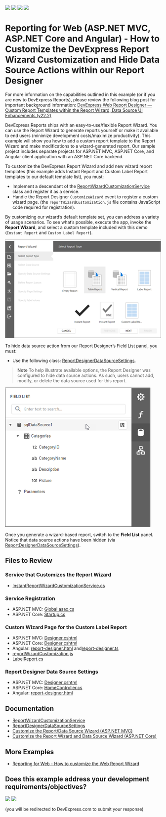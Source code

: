 <!-- default badges list -->
![](https://img.shields.io/endpoint?url=https://codecentral.devexpress.com/api/v1/VersionRange/602963716/23.2.3%2B)
[![](https://img.shields.io/badge/Open_in_DevExpress_Support_Center-FF7200?style=flat-square&logo=DevExpress&logoColor=white)](https://supportcenter.devexpress.com/ticket/details/T1148046)
[![](https://img.shields.io/badge/📖_How_to_use_DevExpress_Examples-e9f6fc?style=flat-square)](https://docs.devexpress.com/GeneralInformation/403183)
[![](https://img.shields.io/badge/💬_Leave_Feedback-feecdd?style=flat-square)](#does-this-example-address-your-development-requirementsobjectives)
<!-- default badges end -->
# Reporting for Web (ASP.NET MVC, ASP.NET Core and Angular) - How to Customize the DevExpress Report Wizard Customization and Hide Data Source Actions within our Report Designer

For more information on the capabilities outlined in this example (or if you are new to DevExpress Reports), please review the following blog post for important background information: [DevExpress Web Report Designer — Custom Report Templates within the Report Wizard, Data Source UI Enhancements (v22.2)](https://community.devexpress.com/blogs/reporting/archive/2023/03/02/devexpress-web-report-designer-enhancements-in-v22-2.aspx)

DevExpress Reports ships with an easy-to-use/flexible Report Wizard.  You can use the Report Wizard to generate reports yourself or make it available to end users (minimize development costs/maximize productivity). This example will show you how to add a custom report template to the Report Wizard and make modifications to a wizard-generated report. Our sample project includes separate projects for ASP.NET MVC, ASP.NET Core, and Angular client application with an ASP.NET Core backend.

To customize the DevExpress Report Wizard and add new wizard report templates (this example adds Instant Report and Custom Label Report templates to our default template list), you must:
 
- Implement a descendant of the [ReportWizardCustomizationService](https://docs.devexpress.com/XtraReports/DevExpress.XtraReports.Web.ReportDesigner.Services.ReportWizardCustomizationService) class and register it as a service.
- Handle the Report Designer `CustomizeWizard` event to register a custom wizard page. (the `reportWizardCustomization.js` file contains JavaScript code required for registration).

By customizing our wizard’s default template set, you can address a variety of usage scenarios. To see what’s possible, execute the app, invoke the **Report Wizard**, and select a custom template included with this demo (`Instant Report` and `Custom Label Report`).

![Report Wizard with Custom Template](Images/template.png)

To hide data source action from our Report Designer’s Field List panel, you must:

- Use the following class: [ReportDesignerDataSourceSettings](https://docs.devexpress.com/XtraReports/DevExpress.XtraReports.Web.ReportDesigner.ReportDesignerDataSourceSettings).

> **Note**
> To help illustrate available options, the Report Designer was configured to hide data source actions. As such, users cannot add, modify, or delete the data source used for this report.

![Report Designer Field List with Hidden Actions](Images/field-list-actions.png)

Once you generate a wizard-based report, switch to the **Field List** panel. Notice that data source actions have been hidden (via [ReportDesignerDataSourceSettings](https://docs.devexpress.com/XtraReports/DevExpress.XtraReports.Web.ReportDesigner.ReportDesignerDataSourceSettings)).


## Files to Review

### Service that Customizes the Report Wizard

- [InstantReportWizardCustomizationService.cs](Mvc/ReportWizardCustomizationServiceMvcExample/Services/InstantReportWizardCustomizationService.cs)

### Service Registration

- ASP.NET MVC: [Global.asax.cs](Mvc/ReportWizardCustomizationServiceMvcExample/Global.asax.cs)
- ASP.NET Core: [Startup.cs](AspNetCore/RWCSAspNetCoreExample/Startup.cs)

### Custom Wizard Page for the Custom Label Report

- ASP.NET MVC: [Designer.cshtml](Mvc/ReportWizardCustomizationServiceMvcExample/Views/Home/Designer.cshtml)
- ASP.NET Core: [Designer.cshtml](AspNetCore/RWCSAspNetCoreExample/Views/Home/Designer.cshtml)
- Angular: [report-designer.html](Angular/RWCSAngularExample/ClientApp/src/app/reportdesigner/report-designer.html) and[report-designer.ts](Angular/RWCSAngularExample/ClientApp/src/app/reportdesigner/report-designer.ts)
- [reportWizardCustomization.js](Mvc/ReportWizardCustomizationServiceMvcExample/Scripts/reportWizardCustomization.js)
- [LabelReport.cs](Mvc/ReportWizardCustomizationServiceMvcExample/PredefinedReports/LabelReport.cs)

### Report Designer Data Source Settings

- ASP.NET MVC: [Designer.cshtml](Mvc/ReportWizardCustomizationServiceMvcExample/Views/Home/Designer.cshtml)
- ASP.NET Core: [HomeController.cs](AspNetCore/RWCSAspNetCoreExample/Controllers/HomeController.cs)
- Angular: [report-designer.html](Angular/RWCSAngularExample/ClientApp/src/app/reportdesigner/report-designer.html)

## Documentation

- [ReportWizardCustomizationService](https://docs.devexpress.com/XtraReports/DevExpress.XtraReports.Web.ReportDesigner.Services.ReportWizardCustomizationService)
- [ReportDesignerDataSourceSettings](https://docs.devexpress.com/XtraReports/DevExpress.XtraReports.Web.ReportDesigner.ReportDesignerDataSourceSettings)
- [Customize the Report/Data Source Wizard (ASP.NET MVC)](https://docs.devexpress.com/XtraReports/401087/web-reporting/asp-net-mvc-reporting/end-user-report-designer-in-asp-net-mvc-applications/customization/customize-the-report-data-source-wizard)
- [Customize the Report Wizard and Data Source Wizard (ASP.NET Core)](https://docs.devexpress.com/XtraReports/401088/web-reporting/asp-net-core-reporting/end-user-report-designer-in-asp-net-applications/customize-the-report-designer/customize-the-report-wizard-and-data-source-wizard)

## More Examples

- [Reporting for Web - How to customize the Web Report Wizard](https://github.com/DevExpress-Examples/Reporting-Customize-Web-Report-Wizard)
<!-- feedback -->
## Does this example address your development requirements/objectives?

[<img src="https://www.devexpress.com/support/examples/i/yes-button.svg"/>](https://www.devexpress.com/support/examples/survey.xml?utm_source=github&utm_campaign=reporting-web-wizard-customization-service&~~~was_helpful=yes) [<img src="https://www.devexpress.com/support/examples/i/no-button.svg"/>](https://www.devexpress.com/support/examples/survey.xml?utm_source=github&utm_campaign=reporting-web-wizard-customization-service&~~~was_helpful=no)

(you will be redirected to DevExpress.com to submit your response)
<!-- feedback end -->
